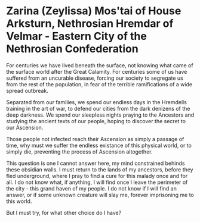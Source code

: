 # Zarina (Zeylissa) Mos'tai of House Arksturn, Nethrosian Hremdar of Velmar - Eastern City of the Nethrosian Confederation

For centuries we have lived beneath the surface, not knowing what came of the surface world after the Great Calamity.
For centuries some of us have suffered from an uncurable disease, forcing our society to segregate us from the rest of the population,
in fear of the terrible ramifications of a wide spread outbreak.

Separated from our families, we spend our endless days in the Hremdells training in the art of war, to defend our cities from the dark denizens of the deep darkness.
We spend our sleepless nights praying to the Ancestors and studying the ancient texts of our people, hoping to discover the secret to our Ascension.

Those people not infected reach their Ascension as simply a passage of time, why must we suffer the endless existance of this physical world, or to simply die,
preventing the process of Ascension altogether.

This question is one I cannot answer here, my mind constrained behinds these obsidian walls. I must return to the lands of my ancestors, before they fled underground,
where I pray to find a cure for this malady once and for all.
I do not know what, if anything, I will find once I leave the perimeter of the city - this grand haven of my people. I do not know if I will find an answer, or if some unknown creature will slay
me, forever imprisoning me to this world.

But I must try, for what other choice do I have?

